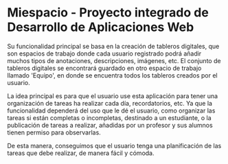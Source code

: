 <h1>Miespacio - Proyecto integrado de Desarrollo de Aplicaciones Web</h1>

<p>

Su funcionalidad principal se basa en la creación de tableros digitales,
que son espacios de trabajo donde cada usuario registrado podrá añadir
muchos tipos de anotaciones, descripciones, imágenes, etc. El conjunto
de tableros digitales se encontrará guardado en otro espacio de trabajo
llamado 'Equipo', en donde se encuentra todos los tableros creados por el
usuario.

La idea principal es para que el usuario use esta aplicación para tener
una organización de tareas ha realizar cada día, recordatorios, etc.
Ya que la funcionalidad dependerá del uso que le dé el usuario, como
organizar las tareas si están completas o incompletas, destinado a un
estudiante, o la publicación de tareas a realizar, añadidas por un profesor
y sus alumnos tienen permiso para observarlas.

De esta manera, conseguimos que el usuario tenga una planificación de las tareas
que debe realizar, de manera fácil y cómoda.

</p>
